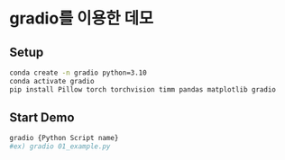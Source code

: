 # gradio를 이용한 데모

## Setup
``` bash
conda create -n gradio python=3.10
conda activate gradio
pip install Pillow torch torchvision timm pandas matplotlib gradio
```

## Start Demo
```bash
gradio {Python Script name}
#ex) gradio 01_example.py
```
